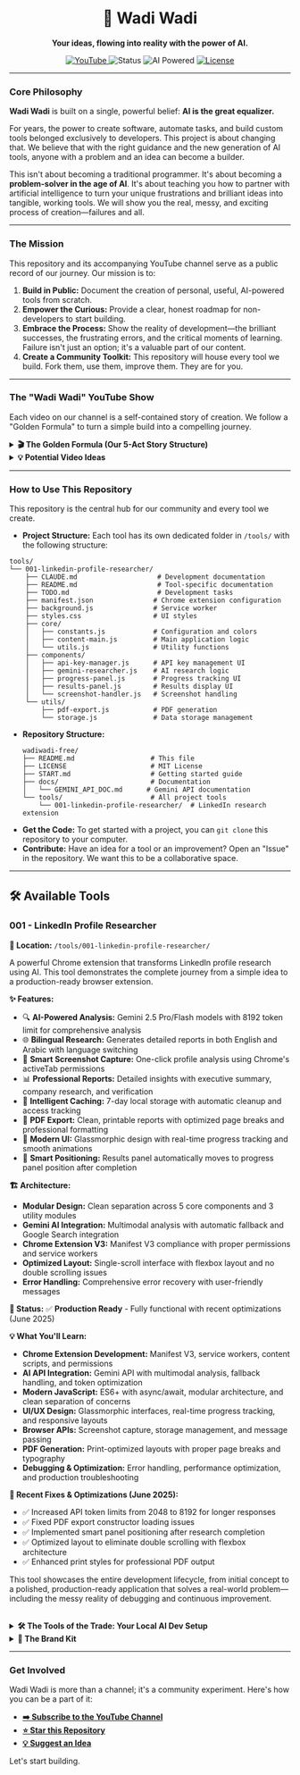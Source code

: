 <h1 align="center">🌊 Wadi Wadi</h1>

<p align="center">
  <strong>Your ideas, flowing into reality with the power of AI.</strong>
</p>

<p align="center">
    <a href="https://www.youtube.com/@wadiwadi_ai">
        <img src="https://img.shields.io/badge/YouTube-%40wadiwadi__ai-f97316?style=for-the-badge&logo=youtube&logoColor=white&color=f97316" alt="YouTube">
    </a>
    <img src="https://img.shields.io/badge/Status-Building_in_Public-0ea5e9?style=for-the-badge" alt="Status">
    <img src="https://img.shields.io/badge/Tools-AI_Powered-0ea5e9?style=for-the-badge" alt="AI Powered">
    <a href="LICENSE">
        <img src="https://img.shields.io/badge/License-MIT-f97316?style=for-the-badge" alt="License">
    </a>
</p>

---

### Core Philosophy

**Wadi Wadi** is built on a single, powerful belief: **AI is the great equalizer.**

For years, the power to create software, automate tasks, and build custom tools belonged exclusively to developers. This project is about changing that. We believe that with the right guidance and the new generation of AI tools, anyone with a problem and an idea can become a builder.

This isn't about becoming a traditional programmer. It's about becoming a **problem-solver in the age of AI**. It's about teaching you how to partner with artificial intelligence to turn your unique frustrations and brilliant ideas into tangible, working tools. We will show you the real, messy, and exciting process of creation—failures and all.

---

### The Mission

This repository and its accompanying YouTube channel serve as a public record of our journey. Our mission is to:

1.  **Build in Public:** Document the creation of personal, useful, AI-powered tools from scratch.
2.  **Empower the Curious:** Provide a clear, honest roadmap for non-developers to start building.
3.  **Embrace the Process:** Show the reality of development—the brilliant successes, the frustrating errors, and the critical moments of learning. Failure isn't just an option; it's a valuable part of our content.
4.  **Create a Community Toolkit:** This repository will house every tool we build. Fork them, use them, improve them. They are for you.

---

### The "Wadi Wadi" YouTube Show

Each video on our channel is a self-contained story of creation. We follow a "Golden Formula" to turn a simple build into a compelling journey.

<details>
<summary><strong>🎬 The Golden Formula (Our 5-Act Story Structure)</strong></summary>
<br>

1.  **The Human Problem (The Hook):** We start not with tech, but with a relatable human frustration. *"I have 50 browser tabs open and I can't find anything."*
2.  **The "What If?" Question (The Premise):** We frame the goal as an empowering question. *"What if an AI could read all my tabs and give me a one-sentence summary of each?"*
3.  **The Build (The "Messy Middle"):** The heart of the show. A fast-paced look at the real process—prompting the AI, pasting code, hitting errors, debugging with the AI's help, and the "aha!" moments.
4.  **The Reveal & Demo (The Climax):** The moment of truth. We run the final tool. Does it work? We show the result in a clean, satisfying way. If it failed, we analyze exactly why.
5.  **The Empowerment Takeaway (The "So What?"):** We connect it back to you. The code is in this repository. The skill is within your reach. **What problem will *you* solve?**

</details>

<details>
<summary><strong>💡 Potential Video Ideas</strong></summary>
<br>

*   **Productivity & Automation:**
    *   **AI Email Triage:** I built an AI to read my emails and tell me what's actually important.
    *   **The Subscription Killer:** I got tired of paying for subscriptions, so I built an AI to find me free alternatives.
    *   **The Automated Job Applicant:** A personal AI agent that finds and filters job postings for me.
*   **Creativity & Exploration:**
    *   **The AI Recipe Generator:** An app that creates meals from whatever is in my fridge.
    *   **The "What Should I Watch?" Bot:** An AI that gives me movie recommendations based on my specific mood, not just my viewing history.
*   **The "Honest Failure" Series:**
    *   **I Tried to Build an AI to Win My Fantasy Football League... And Here's Why It Failed.**
    *   **My AI Meeting Summarizer Was a Disaster (And I Learned More From It Than Any Success).**

</details>

---

### How to Use This Repository

This repository is the central hub for our community and every tool we create.

*   **Project Structure:** Each tool has its own dedicated folder in `/tools/` with the following structure:

```
tools/
└── 001-linkedin-profile-researcher/
    ├── CLAUDE.md                    # Development documentation
    ├── README.md                    # Tool-specific documentation  
    ├── TODO.md                      # Development tasks
    ├── manifest.json               # Chrome extension configuration
    ├── background.js               # Service worker
    ├── styles.css                  # UI styles
    ├── core/
    │   ├── constants.js            # Configuration and colors
    │   ├── content-main.js         # Main application logic
    │   └── utils.js                # Utility functions
    ├── components/
    │   ├── api-key-manager.js      # API key management UI
    │   ├── gemini-researcher.js    # AI research logic
    │   ├── progress-panel.js       # Progress tracking UI
    │   ├── results-panel.js        # Results display UI
    │   └── screenshot-handler.js   # Screenshot handling
    └── utils/
        ├── pdf-export.js           # PDF generation
        └── storage.js              # Data storage management
```
*   **Repository Structure:**
    ```
    wadiwadi-free/
    ├── README.md                   # This file
    ├── LICENSE                     # MIT License
    ├── START.md                    # Getting started guide
    ├── docs/                       # Documentation
    │   └── GEMINI_API_DOC.md      # Gemini API documentation
    └── tools/                      # All project tools
        └── 001-linkedin-profile-researcher/  # LinkedIn research extension
    ```
*   **Get the Code:** To get started with a project, you can `git clone` this repository to your computer.
*   **Contribute:** Have an idea for a tool or an improvement? Open an "Issue" in the repository. We want this to be a collaborative space.

---

## 🛠️ Available Tools

### 001 - LinkedIn Profile Researcher
**📍 Location:** `/tools/001-linkedin-profile-researcher/`

A powerful Chrome extension that transforms LinkedIn profile research using AI. This tool demonstrates the complete journey from a simple idea to a production-ready browser extension.

**✨ Features:**
- 🔍 **AI-Powered Analysis:** Gemini 2.5 Pro/Flash models with 8192 token limit for comprehensive analysis
- 🌐 **Bilingual Research:** Generates detailed reports in both English and Arabic with language switching
- 📸 **Smart Screenshot Capture:** One-click profile analysis using Chrome's activeTab permissions
- 📊 **Professional Reports:** Detailed insights with executive summary, company research, and verification
- 💾 **Intelligent Caching:** 7-day local storage with automatic cleanup and access tracking
- 📄 **PDF Export:** Clean, printable reports with optimized page breaks and professional formatting
- 🎨 **Modern UI:** Glassmorphic design with real-time progress tracking and smooth animations
- 🔄 **Smart Positioning:** Results panel automatically moves to progress panel position after completion

**🏗️ Architecture:**
- **Modular Design:** Clean separation across 5 core components and 3 utility modules
- **Gemini AI Integration:** Multimodal analysis with automatic fallback and Google Search integration
- **Chrome Extension V3:** Manifest V3 compliance with proper permissions and service workers
- **Optimized Layout:** Single-scroll interface with flexbox layout and no double scrolling issues
- **Error Handling:** Comprehensive error recovery with user-friendly messages

**🚀 Status:** ✅ **Production Ready** - Fully functional with recent optimizations (June 2025)

**💡 What You'll Learn:**
- **Chrome Extension Development:** Manifest V3, service workers, content scripts, and permissions
- **AI API Integration:** Gemini API with multimodal analysis, fallback handling, and token optimization
- **Modern JavaScript:** ES6+ with async/await, modular architecture, and clean separation of concerns
- **UI/UX Design:** Glassmorphic interfaces, real-time progress tracking, and responsive layouts
- **Browser APIs:** Screenshot capture, storage management, and message passing
- **PDF Generation:** Print-optimized layouts with proper page breaks and typography
- **Debugging & Optimization:** Error handling, performance optimization, and production troubleshooting

**🔧 Recent Fixes & Optimizations (June 2025):**
- ✅ Increased API token limits from 2048 to 8192 for longer responses
- ✅ Fixed PDF export constructor loading issues  
- ✅ Implemented smart panel positioning after research completion
- ✅ Optimized layout to eliminate double scrolling with flexbox architecture
- ✅ Enhanced print styles for professional PDF output

This tool showcases the entire development lifecycle, from initial concept to a polished, production-ready application that solves a real-world problem—including the messy reality of debugging and continuous improvement.

<br>

<details>
<summary><strong>🛠️ The Tools of the Trade: Your Local AI Dev Setup</strong></summary>
<br>

We believe in empowering you with real, professional tools from day one. Instead of using a limited online editor, we will guide you in setting up a powerful local environment on your own machine. This gives you maximum flexibility and control.

Our **"Video Zero"** on the channel will be a dedicated guide walking you through this entire setup.

1.  **Code Editor: [Visual Studio Code](https://code.visualstudio.com/)**
    *   The industry-standard for a reason. It's free, powerful, and has a massive ecosystem of extensions.
2.  **Runtime: [Node.js](https://nodejs.org/)**
    *   The engine that allows us to run JavaScript (the language of the web) on our computer to build everything from web servers to automation scripts.
3.  **Version Control: [Git](https://git-scm.com/) & [GitHub](https://github.com/)**
    *   The fundamental system for tracking changes in code and sharing it. It's how you'll get the code from this repository onto your machine.
4.  **AI Partners: Command Line Interfaces (CLIs)**
    *   **[Gemini CLI](https://developers.google.com/gemini/tutorials/cli_quickstart)**: A powerful, free tool to interact with Google's Gemini models directly from our terminal.
    *   **[Claude Code CLI](https://www.npmjs.com/package/@anthropic-ai/claude-cli)**: An excellent alternative from Anthropic for generating code.

This setup puts you in the driver's seat, ready to tackle any project we explore on the channel.
</details>

<details>
<summary><strong>🎨 The Brand Kit</strong></summary>
<br>

#### Color Palette

| Name              | Hex       | RGB                 | HSL                    | Usage                                             |
| ----------------- | --------- | ------------------- | ---------------------- | ------------------------------------------------- |
| **Wadi Blue**     | `#0ea5e9` | `rgb(14, 165, 233)` | `hsl(200, 88%, 48%)`   | Primary brand color, CTAs, headers, main UI       |
| **Heritage Orange**| `#f97316` | `rgb(249, 115, 22)` | `hsl(24, 95%, 53%)`    | Secondary actions, highlights, cultural elements  |
| **Sunset Coral**  | `#fb923c` | `rgb(251, 146, 60)` | `hsl(27, 96%, 61%)`    | Warm accents, success states, friendly elements   |
| **Sky Light**     | `#f0f9ff` | `rgb(240, 249, 255)`| `hsl(200, 100%, 97%)` | Backgrounds, cards, subtle areas                  |
| **Deep Sea**      | `#0c4a6e` | `rgb(12, 74, 110)`  | `hsl(202, 80%, 24%)`   | Text, headers, high contrast elements             |

#### Typography

| Language | Family    | Weights             | Usage                                                  | Characteristics                                  |
| -------- | --------- | ------------------- | ------------------------------------------------------ | ------------------------------------------------ |
| **English**  | **Inter** | `300, 400, 500, 600, 700` | All English content, UI elements, technical docs       | Clean, modern, highly legible, tech-forward      |
| **Arabic**   | **Tajawal** | `300, 400, 500, 700` | All Arabic content, bilingual headers, cultural comms | Modern Arabic font, excellent readability, balanced |
</details>

---

### Get Involved

Wadi Wadi is more than a channel; it's a community experiment. Here's how you can be a part of it:

*   **[➡️ Subscribe to the YouTube Channel](https://www.youtube.com/@wadiwadi_ai)**
*   **[⭐ Star this Repository](https://github.com/happydreammmer/wadiwadi_free)**
*   **[💡 Suggest an Idea](https://github.com/happydreammmer/wadiwadi_free/issues/new)**

Let's start building.
